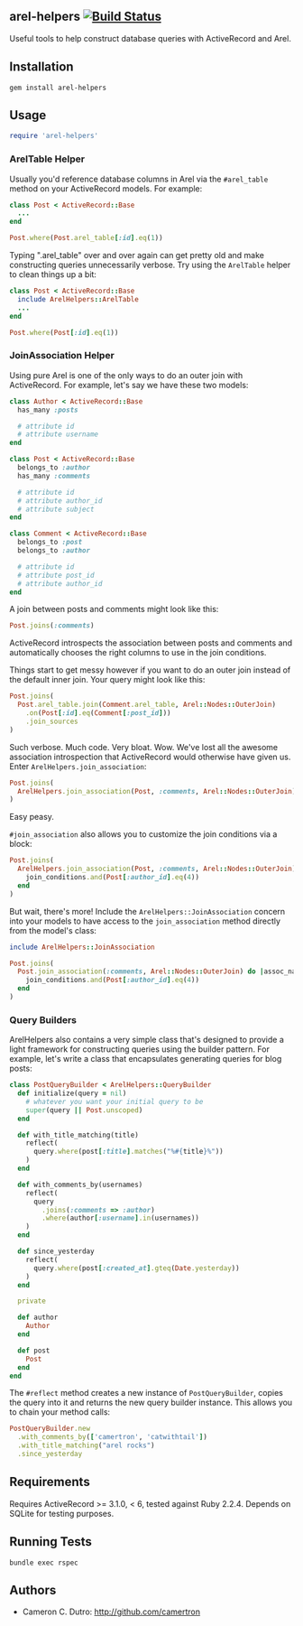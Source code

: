 

## arel-helpers [![Build Status](https://secure.travis-ci.org/camertron/arel-helpers.png?branch=master)](http://travis-ci.org/camertron/arel-helpers)

Useful tools to help construct database queries with ActiveRecord and Arel.

## Installation

`gem install arel-helpers`

## Usage

```ruby
require 'arel-helpers'
```

### ArelTable Helper

Usually you'd reference database columns in Arel via the `#arel_table` method on your ActiveRecord models. For example:

```ruby
class Post < ActiveRecord::Base
  ...
end

Post.where(Post.arel_table[:id].eq(1))
```

Typing ".arel_table" over and over again can get pretty old and make constructing queries unnecessarily verbose. Try using the `ArelTable` helper to clean things up a bit:

```ruby
class Post < ActiveRecord::Base
  include ArelHelpers::ArelTable
  ...
end

Post.where(Post[:id].eq(1))
```

### JoinAssociation Helper

Using pure Arel is one of the only ways to do an outer join with ActiveRecord. For example, let's say we have these two models:

```ruby
class Author < ActiveRecord::Base
  has_many :posts

  # attribute id
  # attribute username
end

class Post < ActiveRecord::Base
  belongs_to :author
  has_many :comments

  # attribute id
  # attribute author_id
  # attribute subject
end

class Comment < ActiveRecord::Base
  belongs_to :post
  belongs_to :author

  # attribute id
  # attribute post_id
  # attribute author_id
end
```

A join between posts and comments might look like this:

```ruby
Post.joins(:comments)
```

ActiveRecord introspects the association between posts and comments and automatically chooses the right columns to use in the join conditions.

Things start to get messy however if you want to do an outer join instead of the default inner join. Your query might look like this:

```ruby
Post.joins(
  Post.arel_table.join(Comment.arel_table, Arel::Nodes::OuterJoin)
    .on(Post[:id].eq(Comment[:post_id]))
    .join_sources
)
```

Such verbose. Much code. Very bloat. Wow. We've lost all the awesome association introspection that ActiveRecord would otherwise have given us. Enter `ArelHelpers.join_association`:

```ruby
Post.joins(
  ArelHelpers.join_association(Post, :comments, Arel::Nodes::OuterJoin)
)
```

Easy peasy.

`#join_association` also allows you to customize the join conditions via a block:

```ruby
Post.joins(
  ArelHelpers.join_association(Post, :comments, Arel::Nodes::OuterJoin) do |assoc_name, join_conditions|
    join_conditions.and(Post[:author_id].eq(4))
  end
)
```

But wait, there's more! Include the `ArelHelpers::JoinAssociation` concern into your models to have access to the `join_association` method directly from the model's class:

```ruby
include ArelHelpers::JoinAssociation

Post.joins(
  Post.join_association(:comments, Arel::Nodes::OuterJoin) do |assoc_name, join_conditions|
    join_conditions.and(Post[:author_id].eq(4))
  end
)
```

### Query Builders

ArelHelpers also contains a very simple class that's designed to provide a light framework for constructing queries using the builder pattern. For example, let's write a class that encapsulates generating queries for blog posts:

```ruby
class PostQueryBuilder < ArelHelpers::QueryBuilder
  def initialize(query = nil)
    # whatever you want your initial query to be
    super(query || Post.unscoped)
  end

  def with_title_matching(title)
    reflect(
      query.where(post[:title].matches("%#{title}%"))
    )
  end

  def with_comments_by(usernames)
    reflect(
      query
        .joins(:comments => :author)
        .where(author[:username].in(usernames))
    )
  end

  def since_yesterday
    reflect(
      query.where(post[:created_at].gteq(Date.yesterday))
    )
  end

  private

  def author
    Author
  end

  def post
    Post
  end
end
```

The `#reflect` method creates a new instance of `PostQueryBuilder`, copies the query into it and returns the new query builder instance. This allows you to chain your method calls:

```ruby
PostQueryBuilder.new
  .with_comments_by(['camertron', 'catwithtail'])
  .with_title_matching("arel rocks")
  .since_yesterday
```

## Requirements

Requires ActiveRecord >= 3.1.0, < 6, tested against Ruby 2.2.4. Depends on SQLite for testing purposes.

## Running Tests

`bundle exec rspec`

## Authors

* Cameron C. Dutro: http://github.com/camertron
